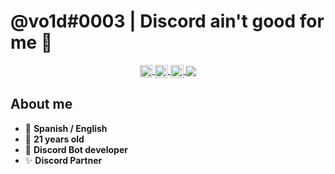 # @vo1d#0003 | Discord ain't good for me 🥴

<p align="center">
  
<a href="#">
  <img align="center" alt="Anurag Hazra | CodeSandbox" width="20px" src="https://www.shareicon.net/data/512x512/2017/01/17/871956_flag_512x512.png" />
</a>
<a href="https://twitter.com/vo1d_dev">
  <img align="center" alt="vo1d | Twitter" width="21px" src="https://raw.githubusercontent.com/anuraghazra/anuraghazra/master/assets/twitter.svg" />
</a>
<a href="https://discord.bio/p/vo1d">
  <img align="center" alt="vo1d Discord" width="21px" src="https://raw.githubusercontent.com/anuraghazra/anuraghazra/master/assets/discord-round.svg" />
</a>
<img align="center" src="https://github-readme-stats.anuraghazra1.vercel.app/api?username=vo1d-dev&show_icons=true&include_all_commits=true&theme=material-palenight"/>
  
</p>

## About me
- 💬 **Spanish / English**
- 🍰 **21 years old**
- 🤖 **Discord Bot developer**
- ✨ **Discord Partner**
##
```bash
```
